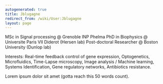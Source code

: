 ```yaml
---
autogenerated: true
title: Jblugagne
redirect_from: /wiki/User:Jblugagne
layout: page
---
```


MSc in Signal processing @ Grenoble INP Phelma PhD in Biophysics @
Universite Paris VII Diderot (Hersen lab) Post-doctoral Researcher @
Boston University (Dunlop lab)

Interests: Real-time feedback control of gene expression, Optogenetics,
Microfluidics, Time-Lapse microscopy, Image analysis / Machine learning,
Systems Identification, Gene regulatory networks, Antibiotics
resistance.

Lorem ipsum dolor sit amet (gotta reach this 50 words count).
